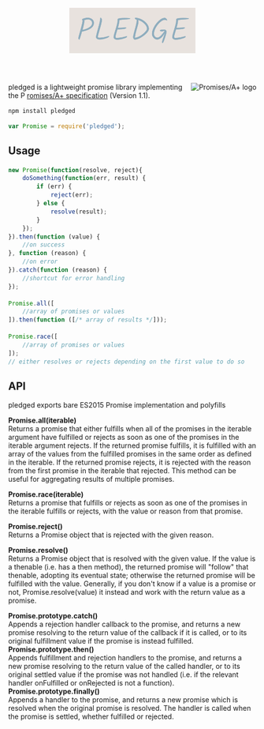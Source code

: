 <h1 align="center">
	<br>
	<img width="256" src="logo.png" alt="pledged">
	<br>
	<br>
</h1>

[<img src="https://promisesaplus.com/assets/logo-small.png" alt="Promises/A+ logo" title="Promises/A+ 1.1 compliant" align="right" />](https://promisesaplus.com)


pledged is a lightweight promise library implementing the P [romises/A+ specification](http://promises-aplus.github.com/promises-spec/) (Version 1.1).



```bash
npm install pledged

```

```javascript
var Promise = require('pledged');

```

## Usage

```js
new Promise(function(resolve, reject){
    doSomething(function(err, result) {
        if (err) {
            reject(err);
        } else {
            resolve(result);
        }
    });
}).then(function (value) {
    //on success
}, function (reason) {
    //on error
}).catch(function (reason) {
    //shortcut for error handling
});

Promise.all([
    //array of promises or values
]).then(function ([/* array of results */]));

Promise.race([
    //array of promises or values
]);
// either resolves or rejects depending on the first value to do so

```

## API

pledged exports bare ES2015 Promise implementation and polyfills  

**Promise.all(iterable)**  
Returns a promise that either fulfills when all of the promises in the iterable argument have fulfilled or rejects as soon as one of the promises in the iterable argument rejects. If the returned promise fulfills, it is fulfilled with an array of the values from the fulfilled promises in the same order as defined in the iterable. If the returned promise rejects, it is rejected with the reason from the first promise in the iterable that rejected. This method can be useful for aggregating results of multiple promises.   

**Promise.race(iterable)**  
Returns a promise that fulfills or rejects as soon as one of the promises in the iterable fulfills or rejects, with the value or reason from that promise.  

**Promise.reject()**  
Returns a Promise object that is rejected with the given reason.  

**Promise.resolve()**  
Returns a Promise object that is resolved with the given value. If the value is a thenable (i.e. has a then method), the returned promise will "follow" that thenable, adopting its eventual state; otherwise the returned promise will be fulfilled with the value. Generally, if you don't know if a value is a promise or not, Promise.resolve(value) it instead and work with the return value as a promise.  

  
	  

**Promise.prototype.catch()**  
Appends a rejection handler callback to the promise, and returns a new promise resolving to the return value of the callback if it is called, or to its original fulfillment value if the promise is instead fulfilled.  
**Promise.prototype.then()**  
Appends fulfillment and rejection handlers to the promise, and returns a new promise resolving to the return value of the called handler, or to its original settled value if the promise was not handled (i.e. if the relevant handler onFulfilled or onRejected is not a function).  
**Promise.prototype.finally()**  
Appends a handler to the promise, and returns a new promise which is resolved when the original promise is resolved. The handler is called when the promise is settled, whether fulfilled or rejected.